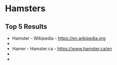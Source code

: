 # Hamsters

## Top 5 Results

- Hamster - Wikipedia - https://en.wikipedia.org
- 
- Hamer - Hamster.ca - https://www.hamster.ca/en 
-
-
